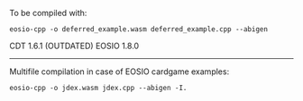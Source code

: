 To be compiled with:

```
eosio-cpp -o deferred_example.wasm deferred_example.cpp --abigen

```

CDT 1.6.1  (OUTDATED)
EOSIO 1.8.0

_______________


Multifile compilation in case of EOSIO cardgame examples:

```
eosio-cpp -o jdex.wasm jdex.cpp --abigen -I.
```
